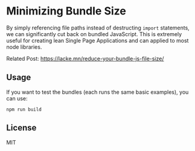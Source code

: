 # Minimizing Bundle Size

By simply referencing file paths instead of destructing `import` statements, we
can significantly cut back on bundled JavaScript. This is extremely useful for
creating lean Single Page Applications and can applied to most node libraries.

Related Post: https://lacke.mn/reduce-your-bundle-js-file-size/

## Usage

If you want to test the bundles (each runs the same basic examples), you can use:

```
npm run build
```

## License

MIT
